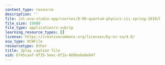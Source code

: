 ```yaml
---
content_type: resource
description: ''
file: /ol-ocw-studio-app/courses/8-06-quantum-physics-iii-spring-2018/b745caaf9f355eec8f2a668be0a8e847_lr4HqQ_sLO0.vtt
file_size: 15000
file_type: application/x-subrip
learning_resource_types: []
license: https://creativecommons.org/licenses/by-nc-sa/4.0/
ocw_type: OCWFile
resourcetype: Other
title: 3play caption file
uid: b745caaf-9f35-5eec-8f2a-668be0a8e847
---
```

